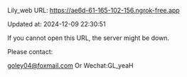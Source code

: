 Lily_web URL: https://ae6d-61-165-102-156.ngrok-free.app

Updated at: 2024-12-09 22:30:51

If you cannot open this URL, the server might be down.

Please contact: 

goley04@foxmail.com Or Wechat:GL_yeaH